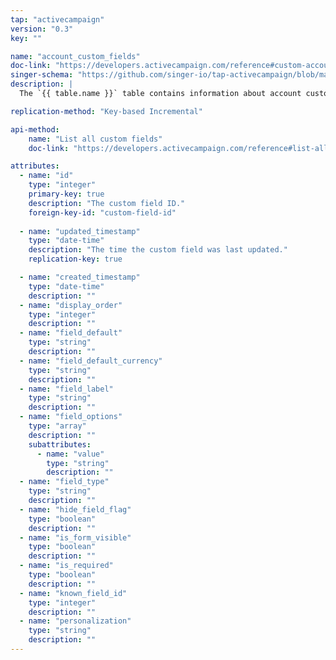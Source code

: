 ```yaml
---
tap: "activecampaign"
version: "0.3"
key: ""

name: "account_custom_fields"
doc-link: "https://developers.activecampaign.com/reference#custom-account-fields-1"
singer-schema: "https://github.com/singer-io/tap-activecampaign/blob/master/tap_activecampaign/schemas/account_custom_fields.json"
description: |
  The `{{ table.name }}` table contains information about account custom fields in your {{ integration.display_name }} account.

replication-method: "Key-based Incremental"

api-method:
    name: "List all custom fields"
    doc-link: "https://developers.activecampaign.com/reference#list-all-custom-fields"

attributes:
  - name: "id"
    type: "integer"
    primary-key: true
    description: "The custom field ID."
    foreign-key-id: "custom-field-id"
  
  - name: "updated_timestamp"
    type: "date-time"
    description: "The time the custom field was last updated."
    replication-key: true

  - name: "created_timestamp"
    type: "date-time"
    description: ""
  - name: "display_order"
    type: "integer"
    description: ""
  - name: "field_default"
    type: "string"
    description: ""
  - name: "field_default_currency"
    type: "string"
    description: ""
  - name: "field_label"
    type: "string"
    description: ""
  - name: "field_options"
    type: "array"
    description: ""
    subattributes:
      - name: "value"
        type: "string"
        description: ""
  - name: "field_type"
    type: "string"
    description: ""
  - name: "hide_field_flag"
    type: "boolean"
    description: ""
  - name: "is_form_visible"
    type: "boolean"
    description: ""
  - name: "is_required"
    type: "boolean"
    description: ""
  - name: "known_field_id"
    type: "integer"
    description: ""
  - name: "personalization"
    type: "string"
    description: ""
---
```

